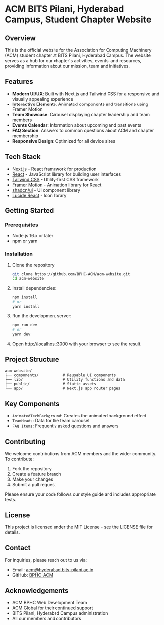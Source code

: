 # ACM BITS Pilani, Hyderabad Campus, Student Chapter Website

## Overview

This is the official website for the Association for Computing Machinery (ACM) student chapter at BITS Pilani, Hyderabad Campus. The website serves as a hub for our chapter's activities, events, and resources, providing information about our mission, team and initiatives.

## Features

-   **Modern UI/UX**: Built with Next.js and Tailwind CSS for a responsive and visually appealing experience
-   **Interactive Elements**: Animated components and transitions using Framer Motion
-   **Team Showcase**: Carousel displaying chapter leadership and team members
-   **Events Calendar**: Information about upcoming and past events
-   **FAQ Section**: Answers to common questions about ACM and chapter membership
-   **Responsive Design**: Optimized for all device sizes

## Tech Stack

-   [Next.js](https://nextjs.org/) - React framework for production
-   [React](https://reactjs.org/) - JavaScript library for building user interfaces
-   [Tailwind CSS](https://tailwindcss.com/) - Utility-first CSS framework
-   [Framer Motion](https://www.framer.com/motion/) - Animation library for React
-   [shadcn/ui](https://ui.shadcn.com/) - UI component library
-   [Lucide React](https://lucide.dev/) - Icon library

## Getting Started

### Prerequisites

-   Node.js 16.x or later
-   npm or yarn

### Installation

1. Clone the repository:

    ```bash
    git clone https://github.com/BPHC-ACM/acm-website.git
    cd acm-website
    ```

2. Install dependencies:

    ```bash
    npm install
    # or
    yarn install
    ```

3. Run the development server:

    ```bash
    npm run dev
    # or
    yarn dev
    ```

4. Open [http://localhost:3000](http://localhost:3000) with your browser to see the result.

## Project Structure

```
acm-website/
├── components/           # Reusable UI components
├── lib/                  # Utility functions and data
├── public/               # Static assets
└── app/                  # Next.js app router pages
```

## Key Components

-   `AnimatedTechBackground`: Creates the animated background effect
-   `TeamHeads`: Data for the team carousel
-   `FAQ Items`: Frequently asked questions and answers

## Contributing

We welcome contributions from ACM members and the wider community. To contribute:

1. Fork the repository
2. Create a feature branch
3. Make your changes
4. Submit a pull request

Please ensure your code follows our style guide and includes appropriate tests.

## License

This project is licensed under the MIT License - see the LICENSE file for details.

## Contact

For inquiries, please reach out to us via:

-   Email: acm@hyderabad.bits-pilani.ac.in
-   GitHub: [BPHC-ACM](https://github.com/BPHC-ACM)

## Acknowledgements

-   ACM BPHC Web Development Team
-   ACM Global for their continued support
-   BITS Pilani, Hyderabad Campus administration
-   All our members and contributors
